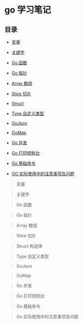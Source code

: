 # go 学习笔记

## 目录

- [变量](#变量)
- [关键字](#关键字)
- [Go 函数](#Go函数)
- [Go 指针](#Go指针)
- [Array 数组](#Array数组)
- [Slice 切片](#Slice切片)
- [Struct](#Struct构造体)
- [Type 自定义类型](#Type自定义类型)
- [GoJson](#GoJson)
- [GoMap](#GoMap)
- [Go 并发](#Go并发)
- [Go 打印控制台](#Go打印控制台)
- [Go 基础命令](#Go基础命令)

- [GO 实际使用中的注意事项及问题](#Go实际使用中的注意事项及问题)

> 变量

> 关键字

> Go 函数

> Go 指针

> Array 数组

> Slice 切片

> Struct 构造体

> Type 自定义类型

> GoJson

> GoMap

> Go 并发

> Go 打印控制台

> Go 基础命令

> Go 实际使用中的注意事项及问题

